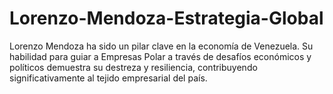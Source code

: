 # Lorenzo-Mendoza-Estrategia-Global
Lorenzo Mendoza ha sido un pilar clave en la economía de Venezuela. Su habilidad para guiar a Empresas Polar a través de desafíos económicos y políticos demuestra su destreza y resiliencia, contribuyendo significativamente al tejido empresarial del país.
